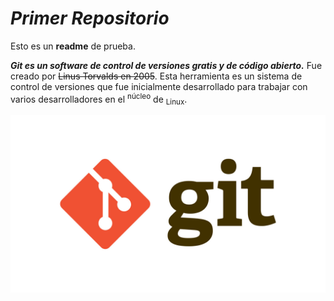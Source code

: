 # _Primer Repositorio_

Esto es un **readme** de prueba.

***Git es un software de control de versiones gratis y de código abierto.*** Fue creado por ~~Linus Torvalds en 2005~~. Esta herramienta es un sistema de control de versiones que fue inicialmente desarrollado para trabajar con varios desarrolladores en el <sup>núcleo</sup> de <sub>Linux</sub>.

![Logo Git](./images/git.jpg)
